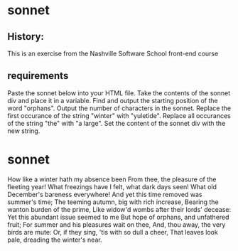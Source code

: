 # sonnet


## History:

This is an exercise from the Nashville Software School front-end course 

## requirements
Paste the sonnet below into your HTML file.
Take the contents of the sonnet div and place it in a variable.
Find and output the starting position of the word "orphans".
Output the number of characters in the sonnet.
Replace the first occurance of the string "winter" with "yuletide".
Replace all occurances of the string "the" with "a large".
Set the content of the sonnet div with the new string.

# sonnet
How like a winter hath my absence been
From thee, the pleasure of the fleeting year!
What freezings have I felt, what dark days seen!
What old December's bareness everywhere!
And yet this time removed was summer's time;
The teeming autumn, big with rich increase,
Bearing the wanton burden of the prime,
Like widow'd wombs after their lords' decease:
Yet this abundant issue seemed to me
But hope of orphans, and unfathered fruit;
For summer and his pleasures wait on thee,
And, thou away, the very birds are mute:
   Or, if they sing, 'tis with so dull a cheer,
   That leaves look pale, dreading the winter's near.